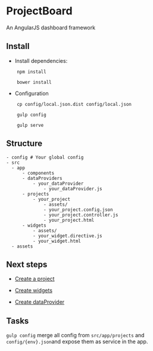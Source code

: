 # ProjectBoard

An AngularJS dashboard framework

## Install

- Install dependencies:

```
    npm install

    bower install
```

- Configuration

```
    cp config/local.json.dist config/local.json

    gulp config

    gulp serve
```

## Structure

    - config # Your global config
    - src
      - app
          - components
          - dataProviders
              - your_dataProvider
                  - your_dataProvider.js
          - projects
              - your_project
                  - assets/
                  - your_project.config.json
                  - your_project.controller.js
                  - your_project.html
          - widgets
              - assets/
              - your_widget.directive.js
              - your_widget.html
      - assets

## Next steps

- [Create a project](doc/project.md)

- [Create widgets](doc/widget.md)

- [Create dataProvider](doc/dataprovider.md)


## Tasks

``` gulp config ``` merge all config from ``` src/app/projects ``` and ``` config/{env}.json ```and expose them as service in the app.